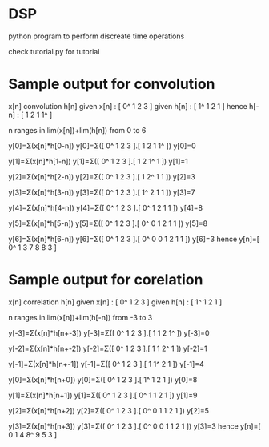 # DSP
python program to perform discreate time operations

check tutorial.py for tutorial 

# Sample output for convolution
<p>
x[n] convolution h[n]
given x[n]  : [ 0^ 1 2 3 ]
given h[n]  : [ 1^ 1 2 1 ]
hence h[-n] : [ 1 2 1 1^ ]

n ranges in lim(x[n])+lim(h[n]) from 0 to 6

y[0]=Σ(x[n]*h[0-n])
y[0]=Σ([ 0^ 1 2 3 ].[ 1 2 1 1^ ])
y[0]=0

y[1]=Σ(x[n]*h[1-n])
y[1]=Σ([ 0^ 1 2 3 ].[ 1 2 1^ 1 ])
y[1]=1

y[2]=Σ(x[n]*h[2-n])
y[2]=Σ([ 0^ 1 2 3 ].[ 1 2^ 1 1 ])
y[2]=3

y[3]=Σ(x[n]*h[3-n])
y[3]=Σ([ 0^ 1 2 3 ].[ 1^ 2 1 1 ])
y[3]=7

y[4]=Σ(x[n]*h[4-n])
y[4]=Σ([ 0^ 1 2 3 ].[ 0^ 1 2 1 1 ])
y[4]=8

y[5]=Σ(x[n]*h[5-n])
y[5]=Σ([ 0^ 1 2 3 ].[ 0^ 0 1 2 1 1 ])
y[5]=8

y[6]=Σ(x[n]*h[6-n])
y[6]=Σ([ 0^ 1 2 3 ].[ 0^ 0 0 1 2 1 1 ])
y[6]=3
hence y[n]=[ 0^ 1 3 7 8 8 3 ]

# Sample output for corelation

x[n] correlation h[n]
given x[n]  : [ 0^ 1 2 3 ]
given h[n]  : [ 1^ 1 2 1 ]

n ranges in lim(x[n])+lim(h[-n]) from -3 to 3

y[-3]=Σ(x[n]*h[n+-3])
y[-3]=Σ([ 0^ 1 2 3 ].[ 1 1 2 1^ ])
y[-3]=0

y[-2]=Σ(x[n]*h[n+-2])
y[-2]=Σ([ 0^ 1 2 3 ].[ 1 1 2^ 1 ])
y[-2]=1

y[-1]=Σ(x[n]*h[n+-1])
y[-1]=Σ([ 0^ 1 2 3 ].[ 1 1^ 2 1 ])
y[-1]=4

y[0]=Σ(x[n]*h[n+0])
y[0]=Σ([ 0^ 1 2 3 ].[ 1^ 1 2 1 ])
y[0]=8

y[1]=Σ(x[n]*h[n+1])
y[1]=Σ([ 0^ 1 2 3 ].[ 0^ 1 1 2 1 ])
y[1]=9

y[2]=Σ(x[n]*h[n+2])
y[2]=Σ([ 0^ 1 2 3 ].[ 0^ 0 1 1 2 1 ])
y[2]=5

y[3]=Σ(x[n]*h[n+3])
y[3]=Σ([ 0^ 1 2 3 ].[ 0^ 0 0 1 1 2 1 ])
y[3]=3
hence y[n]=[ 0 1 4 8^ 9 5 3 ]
</p>
